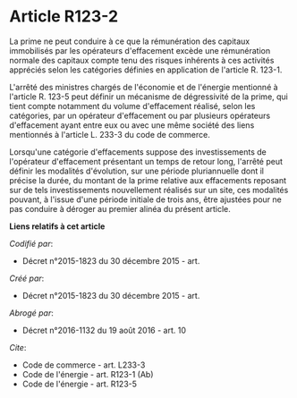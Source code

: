 # Article R123-2

La prime ne peut conduire à ce que la rémunération des capitaux immobilisés par les opérateurs d'effacement excède une
rémunération normale des capitaux compte tenu des risques inhérents à ces activités appréciés selon les catégories définies
en application de l'article R. 123-1. 

L'arrêté des ministres chargés de l'économie et de l'énergie mentionné à l'article R. 123-5 peut définir un mécanisme de
dégressivité de la prime, qui tient compte notamment du volume d'effacement réalisé, selon les catégories, par un opérateur
d'effacement ou par plusieurs opérateurs d'effacement ayant entre eux ou avec une même société des liens mentionnés à
l'article L. 233-3 du code de commerce. 

Lorsqu'une catégorie d'effacements suppose des investissements de l'opérateur d'effacement présentant un temps de retour
long, l'arrêté peut définir les modalités d'évolution, sur une période pluriannuelle dont il précise la durée, du montant de
la prime relative aux effacements reposant sur de tels investissements nouvellement réalisés sur un site, ces modalités
pouvant, à l'issue d'une période initiale de trois ans, être ajustées pour ne pas conduire à déroger au premier alinéa du
présent article.

**Liens relatifs à cet article**

_Codifié par_:

  - Décret n°2015-1823 du 30 décembre 2015 - art.

_Créé par_:

  - Décret n°2015-1823 du 30 décembre 2015 - art.

_Abrogé par_:

  - Décret n°2016-1132 du 19 août 2016 - art. 10

_Cite_:

  - Code de commerce - art. L233-3
  - Code de l'énergie - art. R123-1 (Ab)
  - Code de l'énergie - art. R123-5

